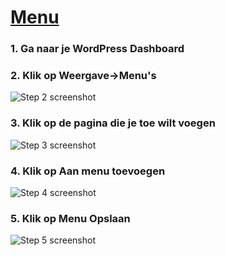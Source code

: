 # [Menu](https://app.tango.us/app/workflow/1868cb61-701c-4eb1-b00e-fbdb54fc8440?utm_source=markdown&utm_medium=markdown&utm_campaign=workflow%20export%20links)

### 1. Ga naar je WordPress Dashboard


### 2. Klik op Weergave->Menu's
![Step 2 screenshot](https://images.tango.us/public/screenshot_c4f6d1d3-91bf-4914-a46d-0bade32b1c8e.png?crop=focalpoint&fit=crop&fp-x=0.1426&fp-y=0.4714&fp-z=2.5437&w=1200&mark-w=0.2&mark-pad=0&mark64=aHR0cHM6Ly9pbWFnZXMudGFuZ28udXMvc3RhdGljL21hZGUtd2l0aC10YW5nby13YXRlcm1hcmsucG5n&ar=1718%3A1311)


### 3. Klik op de pagina die je toe wilt voegen
![Step 3 screenshot](https://images.tango.us/public/screenshot_b6f4fa82-d018-4cc8-98a3-517f443e43f1.png?crop=focalpoint&fit=crop&fp-x=0.1263&fp-y=0.4653&fp-z=3.2030&w=1200&mark-w=0.2&mark-pad=0&mark64=aHR0cHM6Ly9pbWFnZXMudGFuZ28udXMvc3RhdGljL21hZGUtd2l0aC10YW5nby13YXRlcm1hcmsucG5n&ar=1718%3A1311)


### 4. Klik op Aan menu toevoegen
![Step 4 screenshot](https://images.tango.us/public/screenshot_145a02c7-1d41-4ae9-b8b5-de86894a6b9c.png?crop=focalpoint&fit=crop&fp-x=0.2192&fp-y=0.6201&fp-z=2.6015&w=1200&mark-w=0.2&mark-pad=0&mark64=aHR0cHM6Ly9pbWFnZXMudGFuZ28udXMvc3RhdGljL21hZGUtd2l0aC10YW5nby13YXRlcm1hcmsucG5n&ar=1718%3A1311)


### 5. Klik op Menu Opslaan
![Step 5 screenshot](https://images.tango.us/public/screenshot_f002013c-7fbf-4a71-a2b8-71fc72490499.png?crop=focalpoint&fit=crop&fp-x=0.9409&fp-y=0.9062&fp-z=4.0000&w=1200&mark-w=0.2&mark-pad=0&mark64=aHR0cHM6Ly9pbWFnZXMudGFuZ28udXMvc3RhdGljL21hZGUtd2l0aC10YW5nby13YXRlcm1hcmsucG5n&ar=1718%3A1311)